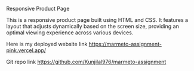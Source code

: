 Responsive Product Page

This is a responsive product page built using HTML and CSS. It features a layout that adjusts dynamically based on the screen size, providing an optimal viewing experience across various devices.

Here is my deployed website  link
https://marmeto-assignment-pink.vercel.app/

Git repo link
https://github.com/Kunjilal976/marmeto-assignment

